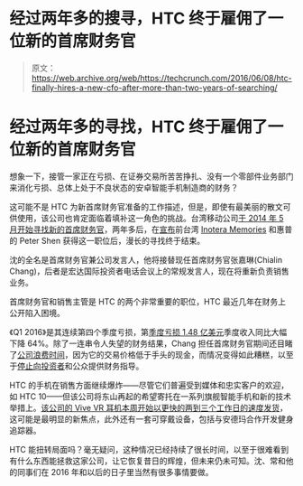 # 经过两年多的搜寻，HTC 终于雇佣了一位新的首席财务官

> 原文：<https://web.archive.org/web/https://techcrunch.com/2016/06/08/htc-finally-hires-a-new-cfo-after-more-than-two-years-of-searching/>

# 经过两年多的寻找，HTC 终于雇佣了一位新的首席财务官

想象一下，接管一家正在亏损、在证券交易所苦苦挣扎、没有一个零部件业务部门来消化亏损、总体上处于不良状态的安卓智能手机制造商的财务？

这可能不是 HTC 为新首席财务官准备的工作描述，但是，即使有最美丽的散文可供使用，该公司也肯定面临着填补这一角色的挑战。台湾移动公司[于 2014 年 5 月开始寻找新的首席财务官](https://web.archive.org/web/20221002091441/http://www.phonearena.com/news/HTC-on-the-hunt-for-a-new-Chief-Financial-Officer-Chialin-Chang-to-focus-on-sales_id55885)，两年多后，在[宣布](https://web.archive.org/web/20221002091441/http://investors.htc.com/phoenix.zhtml?c=148697&p=irol-newsArticle&ID=2175959)前台湾 [Inotera Memories](https://web.archive.org/web/20221002091441/http://www.inotera.com/English) 和惠普的 Peter Shen 获得这一职位后，漫长的寻找终于结束。

沈的全名是首席财务官兼公司发言人，他将接替现任首席财务官张嘉琳(Chialin Chang)，后者是宏达国际投资者电话会议上的常规发言人，现在将重新负责销售业务。

首席财务官和销售主管是 HTC 的两个非常重要的职位，HTC 最近几年在财务上公开陷入困境。

《Q1 2016》是其连续第四个季度亏损，第[季度亏损 1.48 亿美元](https://web.archive.org/web/20221002091441/https://beta.techcrunch.com/2016/05/09/htcs-revenue-plunges-64-as-the-struggling-firm-reports-another-quarter-in-the-red/)季度收入同比大幅下降 64%。除了一连串令人失望的财务结果，Chang 担任首席财务官期间还目睹了[公司浪费时间](https://web.archive.org/web/20221002091441/https://beta.techcrunch.com/2015/08/10/htc-is-now-essentially-worthless-and-insecure/)，因为它的交易价格低于手头的现金，而情况变得如此糟糕，以至于[停止向投资者](https://web.archive.org/web/20221002091441/https://beta.techcrunch.com/2015/10/30/htc-will-stop-providing-earnings-guidance-following-139m-loss/)和公众提供财务指导。

HTC 的手机在销售方面继续爆炸——尽管它们普遍受到媒体和忠实客户的欢迎，如 HTC 10——但该公司将东山再起的希望寄托在一系列旗舰智能手机和新的技术举措上。[该公司的 Vive VR 耳机](https://web.archive.org/web/20221002091441/https://beta.techcrunch.com/2016/04/05/review-htc-vive/)[本周开始以更快的两到三个工作日的速度发货](https://web.archive.org/web/20221002091441/http://www.htc.com/us/about/newsroom/2016/2016-06-07-vive-now-shipping/)，这可能是最明显的新焦点，此外还有一套可穿戴设备，包括与安德玛合作开发健身追踪器。

HTC 能扭转局面吗？毫无疑问，这种情况已经持续了很长时间，以至于很难看到有什么东西能拯救这家公司，让它恢复昔日的辉煌，但未来仍未可知。沈、常和他的同事们在 2016 年和以后的日子里当然有很多事情要做。